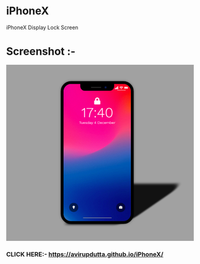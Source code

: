 # iPhoneX
iPhoneX Display Lock Screen

# Screenshot :-
![](screenshots/Screenshot.png)

### CLICK HERE:- https://avirupdutta.github.io/iPhoneX/
